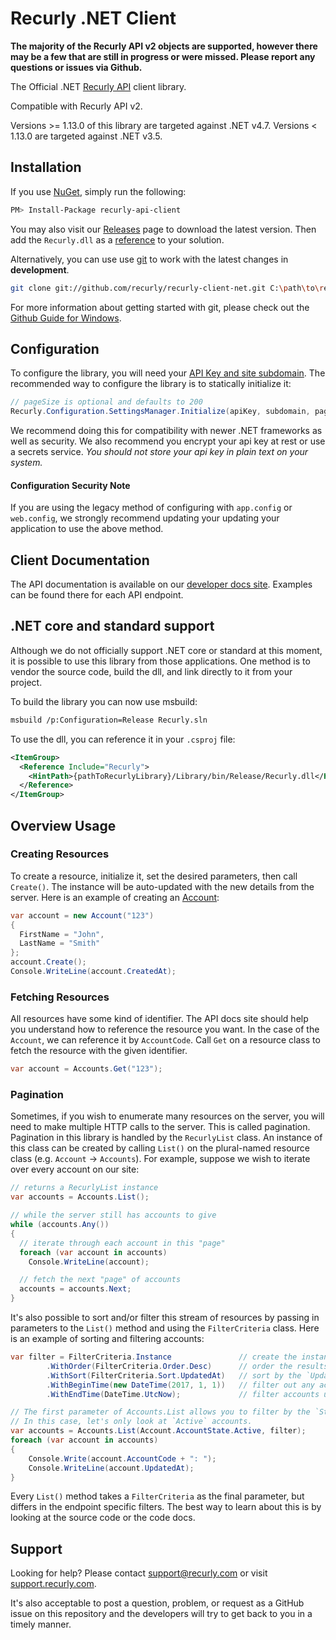 # Recurly .NET Client

**The majority of the Recurly API v2 objects are supported, however there may be a
few that are still in progress or were missed. Please report any questions or issues via Github.**

The Official .NET [Recurly API](https://dev.recurly.com/docs/getting-started) client library.

Compatible with Recurly API v2.

Versions >= 1.13.0 of this library are targeted against .NET v4.7.
Versions < 1.13.0 are targeted against .NET v3.5.

## Installation

If you use [NuGet](http://www.nuget.org/), simply run the following:

```sh
PM> Install-Package recurly-api-client
```

You may also visit our [Releases](https://github.com/recurly/recurly-client-net/releases) page to
download the latest version. Then add the `Recurly.dll` as a
[reference](http://msdn.microsoft.com/en-us/library/hh708954.aspx) to your solution.

Alternatively, you can use use [git](http://git-scm.com/) to work with the latest changes in **development**.

```sh
git clone git://github.com/recurly/recurly-client-net.git C:\path\to\recurly
```

For more information about getting started with git, please check out the
[Github Guide for Windows](http://github.com/guides/using-git-and-github-for-the-windows-for-newbies).

## Configuration

To configure the library, you will need your [API Key and site subdomain](https://app.recurly.com/go/developer/api_access).
The recommended way to configure the library is to statically initialize it:

```csharp
// pageSize is optional and defaults to 200
Recurly.Configuration.SettingsManager.Initialize(apiKey, subdomain, pageSize);
```

We recommend doing this for compatibility with newer .NET frameworks as well as security. We also recommend you encrypt
your api key at rest or use a secrets service. *You should not store your api key in plain text on your system.*

#### Configuration Security Note

If you are using the legacy method of configuring with `app.config` or `web.config`, we strongly recommend updating your
updating your application to use the above method.

## Client Documentation

The API documentation is available on our [developer docs site](https://dev.recurly.com/docs/getting-started). Examples can be found there for each API endpoint.

## .NET core and standard support

Although we do not officially support .NET core or standard at this moment, it is possible to use this library
from those applications. One method is to vendor the source code, build the dll, and link directly to it from
your project.

To build the library you can now use msbuild:

```bash
msbuild /p:Configuration=Release Recurly.sln
```

To use the dll, you can reference it in your `.csproj` file:

```xml
<ItemGroup>
  <Reference Include="Recurly">
    <HintPath>{pathToRecurlyLibrary}/Library/bin/Release/Recurly.dll</HintPath>
  </Reference>
</ItemGroup>
```

## Overview Usage

### Creating Resources

To create a resource, initialize it, set the desired parameters, then call `Create()`.
The instance will be auto-updated with the new details from the server. Here is an
example of creating an [Account](https://dev.recurly.com/docs/create-an-account):

```c#
var account = new Account("123")
{
  FirstName = "John",
  LastName = "Smith"
};
account.Create();
Console.WriteLine(account.CreatedAt);
```

### Fetching Resources

All resources have some kind of identifier. The API docs site should help you understand how to reference
the resource you want. In the case of the `Account`, we can reference it by `AccountCode`. Call `Get` on a
resource class to fetch the resource with the given identifier.

```c#
var account = Accounts.Get("123");
```

### Pagination

Sometimes, if you wish to enumerate many resources on the server, you will need to make multiple HTTP calls to the server.
This is called pagination. Pagination in this library is handled by the `RecurlyList` class. An instance of this class can be
created by calling `List()` on the plural-named resource class (e.g. `Account` -> `Accounts`). For example, suppose we wish to
iterate over every account on our site:

```c#
// returns a RecurlyList instance
var accounts = Accounts.List();

// while the server still has accounts to give
while (accounts.Any())
{
  // iterate through each account in this "page"
  foreach (var account in accounts)
    Console.WriteLine(account);

  // fetch the next "page" of accounts
  accounts = accounts.Next;
}
```

It's also possible to sort and/or filter this stream of resources by passing in parameters to the `List()` method and
using the `FilterCriteria` class. Here is an example of sorting and filtering accounts:

```c#
var filter = FilterCriteria.Instance               // create the instance
        .WithOrder(FilterCriteria.Order.Desc)      // order the results in "descending" order
        .WithSort(FilterCriteria.Sort.UpdatedAt)   // sort by the `UpdatedAt` property
        .WithBeginTime(new DateTime(2017, 1, 1))   // filter out any accounts updated before January 1st, 2017
        .WithEndTime(DateTime.UtcNow);             // filter accounts updated to this moment (could be any date after `BeginTime`)

// The first parameter of Accounts.List allows you to filter by the `State` of the account.
// In this case, let's only look at `Active` accounts.
var accounts = Accounts.List(Account.AccountState.Active, filter);
foreach (var account in accounts)
{
    Console.Write(account.AccountCode + ": ");
    Console.WriteLine(account.UpdatedAt);
}
```

Every `List()` method takes a `FilterCriteria` as the final parameter, but differs in the endpoint specific filters.
The best way to learn about this is by looking at the source code or the code docs.

## Support

Looking for help? Please contact [support@recurly.com](mailto:support@recurly.com) or visit
[support.recurly.com](https://support.recurly.com).

It's also acceptable to post a question, problem, or request as a GitHub issue on this repository and the developers
will try to get back to you in a timely manner.
